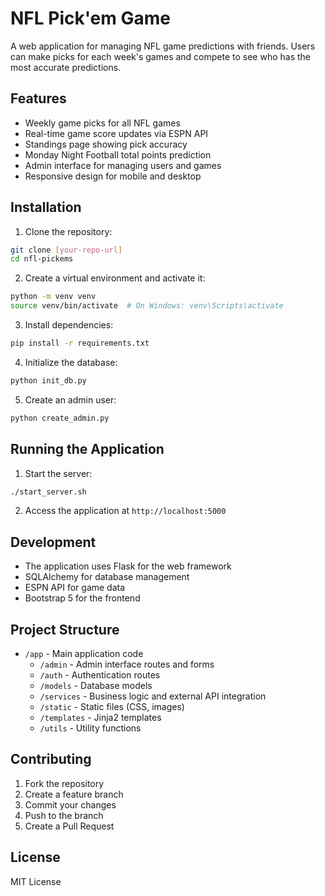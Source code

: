 # NFL Pick'em Game

A web application for managing NFL game predictions with friends. Users can make picks for each week's games and compete to see who has the most accurate predictions.

## Features

- Weekly game picks for all NFL games
- Real-time game score updates via ESPN API
- Standings page showing pick accuracy
- Monday Night Football total points prediction
- Admin interface for managing users and games
- Responsive design for mobile and desktop

## Installation

1. Clone the repository:
```bash
git clone [your-repo-url]
cd nfl-pickems
```

2. Create a virtual environment and activate it:
```bash
python -m venv venv
source venv/bin/activate  # On Windows: venv\Scripts\activate
```

3. Install dependencies:
```bash
pip install -r requirements.txt
```

4. Initialize the database:
```bash
python init_db.py
```

5. Create an admin user:
```bash
python create_admin.py
```

## Running the Application

1. Start the server:
```bash
./start_server.sh
```

2. Access the application at `http://localhost:5000`

## Development

- The application uses Flask for the web framework
- SQLAlchemy for database management
- ESPN API for game data
- Bootstrap 5 for the frontend

## Project Structure

- `/app` - Main application code
  - `/admin` - Admin interface routes and forms
  - `/auth` - Authentication routes
  - `/models` - Database models
  - `/services` - Business logic and external API integration
  - `/static` - Static files (CSS, images)
  - `/templates` - Jinja2 templates
  - `/utils` - Utility functions

## Contributing

1. Fork the repository
2. Create a feature branch
3. Commit your changes
4. Push to the branch
5. Create a Pull Request

## License

MIT License
